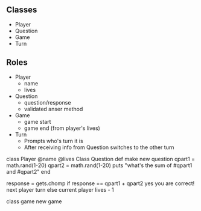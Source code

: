 ## Classes
  - Player
  - Question
  - Game
  - Turn

## Roles
  - Player
    - name
    - lives
  - Question
    - question/response
    - validated anser method
  - Game
    - game start
    - game end (from player's lives)
  - Turn
    - Prompts who's turn it is
    - After receiving info from Question switches to the other turn

class Player
  @name
  @lives
Class Question
  def make new question
    qpart1 = math.rand(1-20)
    qpart2 = math.rand(1-20)
    puts "what's the sum of #qpart1 and #qpart2"
  end

  response = gets.chomp
    if response == qpart1 + qpart2
      yes you are correct!
      next player turn
    else
      current player lives - 1

class game
  new game

